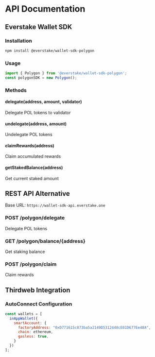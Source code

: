 # API Documentation

## Everstake Wallet SDK

### Installation
```bash
npm install @everstake/wallet-sdk-polygon
```

### Usage
```javascript
import { Polygon } from '@everstake/wallet-sdk-polygon';
const polygonSDK = new Polygon();
```

### Methods

#### delegate(address, amount, validator)
Delegate POL tokens to validator

#### undelegate(address, amount)
Undelegate POL tokens

#### claimRewards(address)
Claim accumulated rewards

#### getStakedBalance(address)
Get current staked amount

## REST API Alternative

Base URL: `https://wallet-sdk-api.everstake.one`

### POST /polygon/delegate
Delegate POL tokens

### GET /polygon/balance/{address}
Get staking balance

### POST /polygon/claim
Claim rewards

## Thirdweb Integration

### AutoConnect Configuration
```javascript
const wallets = [
  inAppWallet({
    smartAccount: {
      factoryAddress: "0xD771615c873ba5a2149D5312448cE01D677Ee48A",
      chain: ethereum,
      gasless: true,
    }
  })
];
```
